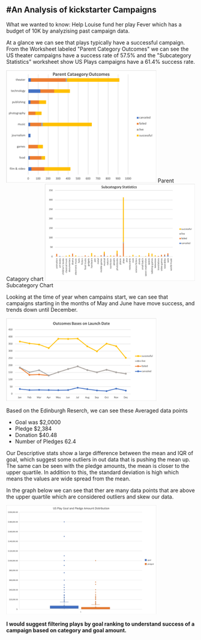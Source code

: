 #An Analysis of kickstarter Campaigns
---
What we wanted to know: Help Louise fund her play Fever which has a budget of 10K by analyzising past campaign data.  

At a glance we can see that plays typically have a successful campaign. From the Worksheet labeled "Parent Category Outcomes" we can see the US theater campaigns have a success rate of 57.5% and the "Subcategory Statistics" worksheet show US Plays campaigns have a 61.4% success rate.

<img src="Images/Picture1.png" width="400">
Parent Catagory chart

<img src="Images/SubcategoryStats.png" width="400">
Subcategory Chart

Looking at the time of year when campains start, we can see that campaigns starting in the months of May and June have move success, and trends down until December. 

<img src="Images/Outcomes%20based%20on%20Launch%20Data.png" width="400">

Based on the Edinburgh Reserch, we can see these Averaged data points 
- Goal was $2,0000
- Pledge $2,384
- Donation $40.48
- Number of Pledges 62.4

Our Descriptive stats show a large difference between the mean and IQR of goal, which suggest some outliers in out data that is pushing the mean up. The same can be seen with the pledge amounts, the mean is closer to the upper quartile. In addition to this, the standard deviation is high which means the values are wide spread from the mean.

In the graph below we can see that ther are many data points that are above the upper quartile which are considered outliers and skew our data. 

<img src="Images/USPlays.png" width="400">

__I would suggest filtering plays by goal ranking to understand success of a campaign based on category and goal amount.__
